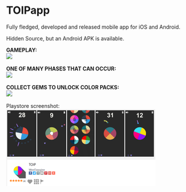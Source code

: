 # TOIPapp
Fully fledged, developed and released mobile app for iOS and Android.

Hidden Source, but an Android APK is available.

**GAMEPLAY:**  
![](toipGamePlayGIF.gif)
  
**ONE OF MANY PHASES THAT CAN OCCUR:**  
![](toipNukeGIF.gif)

**COLLECT GEMS TO UNLOCK COLOR PACKS:**  
![](toipGemsGIF.gif)
  
 	
Playstore screenshot:  
![](toip_ss.png)

